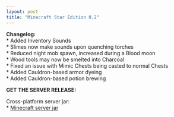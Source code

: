 ```yaml
---
layout: post
title: "Minecraft Star Edition 0.2"
---
```


**Changelog:**<br>
\* Added Inventory Sounds<br>
\* Slimes now make sounds upon quenching torches<br>
\* Reduced night mob spawn, increased during a Blood moon<br>
\* Wood tools may now be smelted into Charcoal<br>
\* Fixed an issue with Mimic Chests being casted to normal Chests<br>
\* Added Cauldron-based armor dyeing<br>
\* Added Cauldron-based potion brewing<br>

**GET THE SERVER RELEASE:**<br>

Cross-platform server jar:<br>
\* [Minecraft server jar](https://star-edition.github.io/star_edition/index.html)<br>
